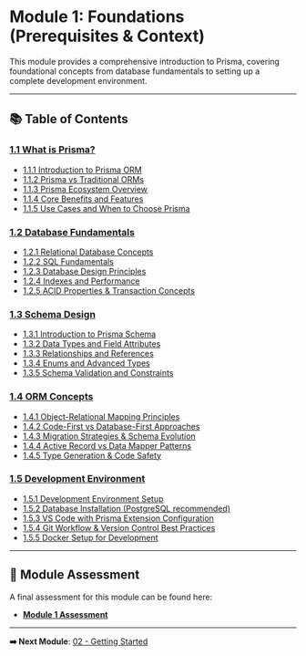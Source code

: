 # Module 1: Foundations (Prerequisites & Context)

This module provides a comprehensive introduction to Prisma, covering foundational concepts from database fundamentals to setting up a complete development environment.

---

## 📚 Table of Contents

### [1.1 What is Prisma?](./1.1-what-is-prisma/README.md)
- [1.1.1 Introduction to Prisma ORM](./1.1-what-is-prisma/1.1.1-introduction-to-prisma-orm.md)
- [1.1.2 Prisma vs Traditional ORMs](./1.1-what-is-prisma/1.1.2-prisma-vs-traditional-orms.md)
- [1.1.3 Prisma Ecosystem Overview](./1.1-what-is-prisma/1.1.3-prisma-ecosystem-overview.md)
- [1.1.4 Core Benefits and Features](./1.1-what-is-prisma/1.1.4-core-benefits-and-features.md)
- [1.1.5 Use Cases and When to Choose Prisma](./1.1-what-is-prisma/1.1.5-use-cases-and-when-to-choose-prisma.md)

### [1.2 Database Fundamentals](./1.2-database-fundamentals/README.md)
- [1.2.1 Relational Database Concepts](./1.2-database-fundamentals/1.2.1-relational-database-concepts.md)
- [1.2.2 SQL Fundamentals](./1.2-database-fundamentals/1.2.2-sql-fundamentals.md)
- [1.2.3 Database Design Principles](./1.2-database-fundamentals/1.2.3-database-design-principles.md)
- [1.2.4 Indexes and Performance](./1.2-database-fundamentals/1.2.4-indexes-and-performance.md)
- [1.2.5 ACID Properties & Transaction Concepts](./1.2-database-fundamentals/1.2.5-acid-properties-and-transaction-concepts.md)

### [1.3 Schema Design](./1.3-schema-design/README.md)
- [1.3.1 Introduction to Prisma Schema](./1.3-schema-design/1.3.1-introduction-to-prisma-schema.md)
- [1.3.2 Data Types and Field Attributes](./1.3-schema-design/1.3.2-data-types-and-field-attributes.md)
- [1.3.3 Relationships and References](./1.3-schema-design/1.3.3-relationships-and-references.md)
- [1.3.4 Enums and Advanced Types](./1.3-schema-design/1.3.4-enums-and-advanced-types.md)
- [1.3.5 Schema Validation and Constraints](./1.3-schema-design/1.3.5-schema-validation-and-constraints.md)

### [1.4 ORM Concepts](./1.4-orm-concepts/README.md)
- [1.4.1 Object-Relational Mapping Principles](./1.4-orm-concepts/1.4.1-object-relational-mapping-principles.md)
- [1.4.2 Code-First vs Database-First Approaches](./1.4-orm-concepts/1.4.2-code-first-vs-database-first-approaches.md)
- [1.4.3 Migration Strategies & Schema Evolution](./1.4-orm-concepts/1.4.3-migration-strategies-schema-evolution.md)
- [1.4.4 Active Record vs Data Mapper Patterns](./1.4-orm-concepts/1.4.4-active-record-vs-data-mapper-patterns.md)
- [1.4.5 Type Generation & Code Safety](./1.4-orm-concepts/1.4.5-type-generation-code-safety.md)

### [1.5 Development Environment](./1.5-development-environment/README.md)
- [1.5.1 Development Environment Setup](./1.5-development-environment/1.5.1-development-environment-setup.md)
- [1.5.2 Database Installation (PostgreSQL recommended)](./1.5-development-environment/1.5.2-database-installation-postgresql-recommended.md)
- [1.5.3 VS Code with Prisma Extension Configuration](./1.5-development-environment/1.5.3-vscode-prisma-extension-configuration.md)
- [1.5.4 Git Workflow & Version Control Best Practices](./1.5-development-environment/1.5.4-git-workflow-version-control-best-practices.md)
- [1.5.5 Docker Setup for Development](./1.5-development-environment/1.5.5-docker-setup-development.md)

---

## 📝 Module Assessment

A final assessment for this module can be found here:
- [**Module 1 Assessment**](./_Module-Assessment.md)

---

**➡️ Next Module**: [02 - Getting Started](../../02-getting-started/README.md)
